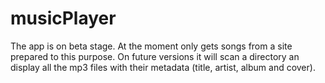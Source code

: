 # musicPlayer
The app is on beta stage. At the moment only gets songs from a site prepared to this purpose. On future versions it will scan a directory an display all the mp3 files with their metadata (title, artist, album and cover).
